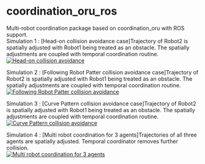 # coordination_oru_ros
Multi-robot coordination package based on coordination_oru with ROS support. <br>
Simulation 1 : [Head-on collision avoidance case]Trajectory of Robot2 is spatially adjusted with Robot1 being treated as an obstacle. The spatially adjustments are coupled with temporal coordination routine.<br>
[![Head-on collision avoidance](http://img.youtube.com/vi/NTiLcszYjVk/0.jpg)](https://www.youtube.com/watch?v=NTiLcszYjVk "Head-on collision avoidance")<br>

Simulation 2 : [Following Robot Patter collision avoidance case]Trajectory of Robot2 is spatially adjusted with Robot1 being treated as an obstacle. The spatially adjustments are coupled with temporal coordination routine.<br>
[![Following Robot Patter collision avoidance](http://img.youtube.com/vi/oXanLycUd5c/0.jpg)](https://www.youtube.com/watch?v=oXanLycUd5c "Following Robot Patter collision avoidance")<br>

Simulation 3 : [Curve Pattern collision avoidance case]Trajectory of Robot2 is spatially adjusted with Robot1 being treated as an obstacle. The spatially adjustments are coupled with temporal coordination routine.<br>
[![Curve Pattern collision avoidance](http://img.youtube.com/vi/wThdtn-BRw/0.jpg)](https://www.youtube.com/watch?v=_wThdtn-BRw "Curve Pattern collision avoidance")<br>

Simulation 4 : [Multi robot coordination for 3 agents]Trajectories of all three agents are spatially adjusted. Temporal coordinator removes further collision.<br>
[![Multi robot coordination for 3 agents](http://img.youtube.com/vi/SbkJLwZd6Wk/0.jpg)](https://www.youtube.com/watch?v=SbkJLwZd6Wk "Multi robot coordination for 3 agents")<br>

